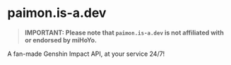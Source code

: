 # paimon.is-a.dev
> **IMPORTANT: Please note that `paimon.is-a.dev` is not affiliated with or endorsed by miHoYo.**

A fan-made Genshin Impact API, at your service 24/7!

